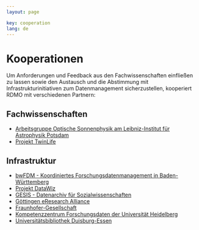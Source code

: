 ```yaml
---
layout: page

key: cooperation
lang: de
---
```


Kooperationen
=============

Um Anforderungen und Feedback aus den Fachwissenschaften einfließen zu lassen sowie den Austausch und die Abstimmung mit Infrastrukturinitiativen zum Datenmanagement sicherzustellen, kooperiert RDMO mit verschiedenen Partnern:

Fachwissenschaften
------------------

* [Arbeitsgruppe Optische Sonnenphysik am Leibniz-Institut für Astrophysik Potsdam](http://www.aip.de/de/forschung/forschungsschwerpunkt-kmf/cosmic-magnetic-fields/sonnenphysik/optische-sonnenphysik)
* [Projekt TwinLife](http://www.twin-life.de/de)

Infrastruktur
-------------

* [bwFDM - Koordiniertes Forschungsdatenmanagement in Baden-Württemberg](https://bwfdm.scc.kit.edu/)
* [Projekt DataWiz](http://www.zpid.de/index.php?wahl=forschung&uwahl=informationstechnologie&uuwahl=DataWiz)
* [GESIS - Datenarchiv für Sozialwissenschaften](http://www.gesis.org/home/)
* [Göttingen eResearch Alliance](http://www.eresearch.uni-goettingen.de/)
* [Fraunhofer-Gesellschaft](https://www.fraunhofer.de/)
* [Kompetenzzentrum Forschungsdaten der Universität Heidelberg](http://data.uni-heidelberg.de/)
* [Universitätsbibliothek Duisburg-Essen](https://www.uni-due.de/ub/index.php)
